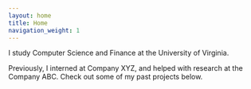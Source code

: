 ```yaml
---
layout: home
title: Home
navigation_weight: 1
---
```


I study Computer Science and Finance at the University of Virginia.

Previously, I interned at Company XYZ, and helped with research at the Company ABC. Check out some of my past projects below.
